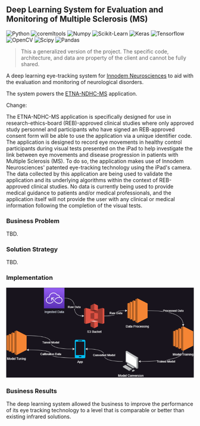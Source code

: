 ## Deep Learning System for Evaluation and Monitoring of Multiple Sclerosis (MS)

![Python](https://img.shields.io/badge/-Python-000000?style=flat&logo=Python)
![coremltools](https://img.shields.io/badge/-coremltools-000000?style=flat&logo=Coremltools)
![Numpy](https://img.shields.io/badge/-Numpy-000000?style=flat&logo=Numpy)
![Scikit-Learn](https://img.shields.io/badge/-Scikit.Learn-000000?style=flat&logo=Scikit-Learn)
![Keras](https://img.shields.io/badge/-Keras-000000?style=flat&logo=Keras)
![Tensorflow](https://img.shields.io/badge/-Tensorflow-000000?style=flat&logo=Tensorflow)
![OpenCV](https://img.shields.io/badge/-OpenCV-000000?style=flat&logo=OpenCV)
![Scipy](https://img.shields.io/badge/-Scipy-000000?style=flat&logo=Scipy)
![Pandas](https://img.shields.io/badge/-Pandas-000000?style=flat&logo=Pandas)

> This a generalized version of the project. The specific code, architecture, and data are property of the client and cannot be fully shared.

A deep learning eye-tracking system for [Innodem Neurosciences](https://innodemneurosciences.com/) to aid with the 
evaluation and monitoring of neurological disorders.

The system powers the [ETNA-NDHC-MS](https://apps.apple.com/us/app/etna-ndhc-ms/id1575499467) application.


Change:

The ETNA-NDHC-MS application is specifically designed for use in research-ethics-board (REB)-approved clinical studies 
where only approved study personnel and participants who have signed an REB-approved consent form will be able to use 
the application via a unique identifier code. The application is designed to record eye movements in healthy control 
participants during visual tests presented on the iPad to help investigate the link between eye movements and disease 
progression in patients with Multiple Sclerosis (MS). To do so, the application makes use of Innodem Neurosciences' 
patented eye-tracking technology using the iPad's camera. The data collected by this application are being used to 
validate the application and its underlying algorithms within the context of REB-approved clinical studies. No data is 
currently being used to provide medical guidance to patients and/or medical professionals, and the application itself 
will not provide the user with any clinical or medical information following the completion of the visual tests.

### Business Problem

TBD.

### Solution Strategy

TBD.

### Implementation

<img src="https://github.com/danvargg/danvargg/blob/main/docs/projects/pigio/images/data_flow.png">

### Business Results

The deep learning system allowed the business to improve the performance of its eye  tracking technology to a level 
that is comparable or better than existing infrared solutions.
